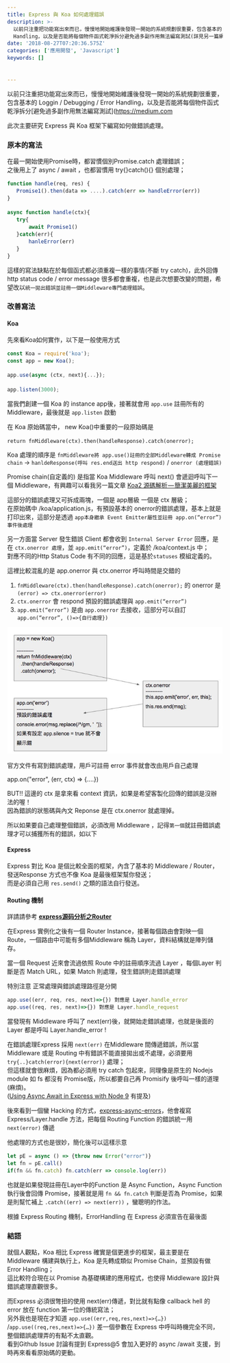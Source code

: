 ```yaml
---
title: Express 與 Koa 如何處理錯誤
description: >-
  以前只注重把功能寫出來而已，慢慢地開始維護後發現一開始的系統規劃很重要，包含基本的 Loggin / Debugging / Error
  Handling，以及是否能將每個物件函式乾淨拆分避免過多副作用無法編寫測試(詳見另一篇網誌)
date: '2018-08-27T07:20:36.575Z'
categories: ['應用開發', 'Javascript']
keywords: []

  
---
```


以前只注重把功能寫出來而已，慢慢地開始維護後發現一開始的系統規劃很重要，包含基本的 Loggin / Debugging / Error Handling，以及是否能將每個物件函式乾淨拆分[避免過多副作用無法編寫測試](https://medium.com

此次主要研究 Express 與 Koa 框架下編寫如何做錯誤處理。

### 原本的寫法

在最一開始使用Promise時，都習慣個別Promise.catch 處理錯誤；  
之後用上了 async / await ，也都習慣用 try{}catch(){} 個別處理；
```js
function handle(req, res) {   
   Promise1().then(data => ....).catch(err => handleError(err))  
}

async function handle(ctx){  
   try{  
       await Promise1()  
   }catch(err){  
       hanleError(err)  
   }  
}
```
這樣的寫法缺點在於每個函式都必須重複一樣的事情(不斷 try catch)，此外回傳 http status code / error message 很多都會重複，也是此次想要改變的問題，希望改以`統一拋出錯誤並註冊一個Middleware專門處理錯誤`。

### 改善寫法

#### Koa

先來看Koa如何實作，以下是一般使用方式
```js
const Koa = require('koa');  
const app = new Koa();

app.use(async (ctx, next){...});

app.listen(3000);
```
當我們創建一個 Koa 的 instance app後，接著就會用 `app.use` 註冊所有的 Middleware，最後就是 `app.listen` 啟動

在 Koa 原始碼當中， new Koa()中重要的一段原始碼是

`return fnMiddleware(ctx).then(handleResponse).catch(onerror);`

Koa 處理的順序是 `fnMiddleware將 app.use()註冊的全部Middleware轉成 Promise chain` -> `hanldeResponse(呼叫 res.end送出 http respond)` / `onerror (處理錯誤)`

Promise chain(自定義的) 是指當 Koa Middleware 呼叫 next() 會遞迴呼叫下一個 Middleware，有興趣可以看我另一篇文章 [Koa2 源碼解析 — 簡潔美麗的框架](http://sj82516-blog.logdown.com/post/4720279)

這部分的錯誤處理又可拆成兩塊，一個是 app層級 一個是 ctx 層級；  
在原始碼中 /koa/application.js，有預設基本的 onerror的錯誤處理，基本上就是打印出來，這部分是透過 `app本身繼承 Event Emitter屬性並註冊 app.on(“error”) 事件後處理`

另一方面當 Server 發生錯誤 Client 都會收到 `Internal Server Error` 回應，是在 `ctx.onerror 處理`，並 `app.emit(“error”)`，定義於 /koa/context.js 中；  
對應不同的Http Status Code 有不同的回應，這是基於`statuses` 模組定義的。

這裡比較混亂的是 app.onerror 與 ctx.onerror 呼叫時間是交錯的

1.  `fnMiddleware(ctx).then(handleResponse).catch(onerror);` 的 onerror 是 `(error) => ctx.onerror(error)`
2.  `ctx.onerror` 會 respond 預設的錯誤處理與 `app.emit(“error”)`
3.  `app.emit(“error”)` 是由 `app.onerror` 去接收，這部分可以自訂 `app.on(“error”, ()=>{自行處理})`

![](/post/img/1__9GhLVsWnNyqmW__0yDv6wPg.jpeg)

官方文件有寫到錯誤處理，用戶可註冊 error 事件就會改由用戶自己處理

app.on("error", (err, ctx) => {....})

BUT!! 這邊的 ctx 是拿來看 context 資訊，如果是希望客製化回傳的錯誤是沒辦法的喔！  
因為錯誤的狀態碼與內文 Reponse 是在 ctx.onerror 就處理掉。

所以如果要自己處理整個錯誤，必須改用 Middleware ，記得`第一個`就註冊錯誤處理才可以捕獲所有的錯誤，如以下

#### Express

Express 對比 Koa 是個比較全面的框架，內含了基本的 Middleware / Router，發送Response 方式也不像 Koa 是最後框架幫你發送；  
而是必須自己用 `res.send()` 之類的語法自行發送。

#### Routing 機制

詳請請參考 [**express源码分析之Router**](https://cnodejs.org/topic/5746cdcf991011691ef17b88)

在Express 實例化之後有一個 Router Instance，接著每個路由會對映一個 Route，一個路由中可能有多個Middleware 稱為 Layer，資料結構就是陣列儲存。

當一個 Request 近來會流過依照 Route 中的註冊順序流過 Layer ，每個Layer 判斷是否 Match URL，如果 Match 則處理，發生錯誤則走錯誤處理

特別注意 正常處理與錯誤處理路徑是分開
```js
app.use((err, req, res, next)=>{}) 對應是 Layer.handle_error  
app.use((req, res, next)=>{}) 對應是 Layer.handle_request
```
當發現有 Middleware 呼叫了 next(err)後，就開始走錯誤處理，也就是後面的 Layer 都是呼叫 Layer.handle_error !

在錯誤處理Express 採用 `next(err)` 在Middleware 間傳遞錯誤，所以當 Middleware 或是 Routing 中有錯誤不能直接拋出或不處理，必須要用 `try{..}catch(error){next(error)}` 處理；  
但這樣就會很麻煩，因為都必須用 try catch 包起來，同理像是原生的 Nodejs module 如 fs 都沒有 Promise版，所以都要自己再 Promisify 後呼叫一樣的道理(麻煩)。  
([Using Async Await in Express with Node 9](https://medium.com/@Abazhenov/using-async-await-in-express-with-node-8-b8af872c0016) 有提及)

後來看到一個蠻 Hacking 的方式，[express-async-errors](https://github.com/davidbanham/express-async-errors)，他會複寫Express/Layer.handle 方法，把每個 Routing Function 的錯誤統一用 `next(error)` 傳遞

他處理的方式也是很妙，簡化後可以這樣示意
```js
let pE = async () => {throw new Error("error")}  
let fn = pE.call()  
if(fn && fn.catch) fn.catch(err => console.log(err))
```
也就是如果發現註冊在Layer中的Function 是 Async Function，Async Function 執行後會回傳 Promise，接著就是用 `fn && fn.catch` 判斷是否為 Promise，如果是則幫忙補上 `.catch((err) => next(err))` ，蠻聰明的作法。

根據 Express Routing 機制，ErrorHandling 在 Express 必須宣告在最後面

### 結語

就個人觀點，Koa 相比 Express 確實是個更進步的框架，最主要是在 Middleware 構建與執行上，Koa 是先轉成類似 Promise Chain，並預設有做 Error Handling；  
這比較符合現在以 Promise 為基礎構建的應用程式，也使得 Middleware 設計與錯誤處理直觀很多。

而Express 必須很彆扭的使用 next(err)傳遞，對比就有點像 callback hell 的 error 放在 function 第一位的傳統寫法；  
另外我也是現在才知道 `app.use((err,req,res,next)=>{…})` /`app.use((req,res,next)=>{…})` 差一個參數在 Express 中呼叫時機完全不同，整個錯誤處理弄的有點不太直觀。  
看到Github Issue 討論有提到 Express@5 會加入更好的 async /await 支援，到時再來看看原始碼的更動。